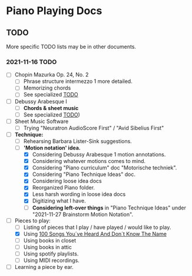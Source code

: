 Piano Playing Docs
==================

TODO
----

More specific TODO lists may be in other documents.

### 2021-11-16 TODO

- [ ] Chopin Mazurka Op. 24, No. 2
    - [ ] Phrase structure intermezzo 1 more detailed.
    - [ ] Memorizing chords
    - [ ] See specialized [TODO](chopin-mazurka-op-24-no-2/chopin-mazurka-op-24-no-2-todo.md)
- [ ] Debussy Arabesque I
    - [ ] __Chords & sheet music__
    - [ ] See specialized [TODO](debussy-arabesque-1/debussy-arabesque-1-todo.md))
- [ ] Sheet Music Software
    - [ ] Trying "Neuratron AudioScore First" / "Avid Sibelius First"
- [ ] __Technique:__
    - [ ] Rehearsing Barbara Lister-Sink suggestions.
    - [ ] __'Motion notation' idea.__
        - [x] Considering Debussy Arabesque 1 motion annotations.
        - [x] Considering whatever motions comes to mind.
        - [x] Considering "Piano curriculum" doc "Motorische techniek".
        - [x] Considering "Piano Technique Ideas" doc.
        - [x] Considering loose idea docs
        - [x] Reorganized Piano folder.
        - [x] Less harsh wording in loose idea docs
        - [x] Digitizing what I have.
        - [ ] __Considering left-over things__ in "Piano Technique Ideas" under "2021-11-27 Brainstorm Motion Notation".
- [ ] Pieces to play:
    - [ ] Listing of pieces that I play / have played / would like to play.
    - [x] Using [100 Songs You´ve Heard And Don´t Know The Name](https://www.youtube.com/watch?v=PCx8Xcm9l7U&t=1099s)
    - [ ] Using books in closet
    - [ ] Using books in attic
    - [ ] Using spotify playlists.
    - [ ] Using MIDI recordings.
- [ ] Learning a piece by ear.